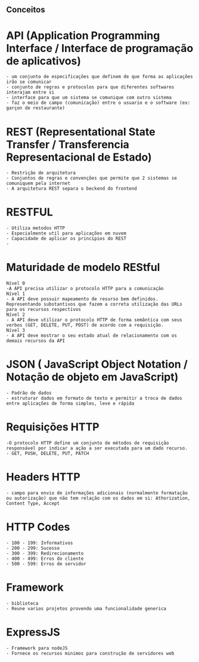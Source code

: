 ## Conceitos
# API (Application Programming Interface / Interface de programação de aplicativos)
```
- um conjunto de especificações que definem de que forma as aplicações irão se comunicar
- conjunto de regras e protocolos para que diferentes softwares interajam entre si
- interface para que um sistema se comunique com outro sistema
- faz o meio de campo (comunicação) entre o usuario e o software (ex: garçon de restaurante)
```
# REST (Representational State Transfer / Transferencia Representacional de Estado)
```
- Restrição de arquitetura
- Conjuntos de regras e convenções que permite que 2 sistemas se comuniquem pela internet
- A arquitetura REST separa o beckend do frontend
```
# RESTFUL
```
- Utiliza metodos HTTP
- Especialmente util para aplicações em nuvem
- Capacidade de aplicar os principios do REST
- 
```
# Maturidade de modelo REStful
```
Nível 0
-A API precisa utilizar o protocolo HTTP para a comunicação 
Nível 1
- A API deve possuir mapeamento de resurso bem definidos.
Representando substantivos que fazem a correta utilização das URLs para os recursos respectivos
Nível 2
- A API deve utilizar o protocolo HTTP de forma semântica com seus verbos (GET, DELETE, PUT, POST) de acordo com a requisição.
Nível 3
- A API deve mostrar o seu estado atual de relacionamento com os demais recursos da API
```
# JSON ( JavaScript Object Notation / Notação de objeto em JavaScript)
```
- Padrão de dados
- estruturar dados em formato de texto e permitir a troca de dados entre aplicações de forma simples, leve e rápida
```
# Requisições HTTP
```
-O protocolo HTTP define um conjunto de métodos de requisição responsável por indicar a ação a ser executada para um dado recurso.
- GET, PUSH, DELETE, PUT, PATCH
```
# Headers HTTP
```
- campo para envio de informações adicionais (normalmente formatação ou autorização) que não tem relação com os dados em si: Athorization, Content Type, Accept
```
# HTTP Codes
```
- 100 - 199: Informativos
- 200 - 299: Sucesso
- 300 - 399: Redirecionamento
- 400 - 499: Erros do cliente
- 500 - 599: Erros de servidor
```
# Framework
```
- biblioteca
- Reune varios projetos provendo uma funcionalidade generica
```
# ExpressJS
```
- Framework para nodeJS
- Fornece os recursos minimos para construção de servidores web
```